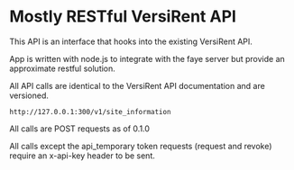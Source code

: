 # Mostly RESTful VersiRent API

This API is an interface that hooks into the existing VersiRent API.

App is written with node.js to integrate with the faye server but provide an approximate restful solution.

All API calls are identical to the VersiRent API documentation and are versioned. 

```http://127.0.0.1:300/v1/site_information```

All calls are POST requests as of 0.1.0

All calls except the api_temporary token requests (request and revoke) require an x-api-key header to be sent.

